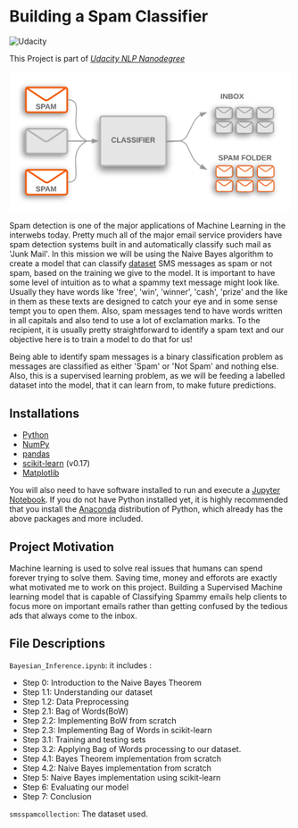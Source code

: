 # Building a Spam Classifier
![Udacity](https://upload.wikimedia.org/wikipedia/commons/3/3b/Udacity_logo.png)

This Project is part of   [_Udacity NLP Nanodegree_](https://www.udacity.com/course/natural-language-processing-nanodegree--nd892)

![Spam](https://github.com/sam1o1/A-Spam-Classifier/blob/main/Spam%20Classifier/images/c4183680-fb99-11e9-8191-d7c5dfb6a11e.png?raw=true)

Spam detection is one of the major applications of Machine Learning in the interwebs today. Pretty much all of the major email service providers have spam detection systems built in and automatically classify such mail as 'Junk Mail'.
In this mission we will be using the Naive Bayes algorithm to create a model that can classify  [dataset](https://archive.ics.uci.edu/ml/datasets/SMS+Spam+Collection)
SMS messages as spam or not spam, based on the training we give to the model. It is important to have some level of intuition as to what a spammy text message might look like.
Usually they have words like 'free', 'win', 'winner', 'cash', 'prize' and the like in them as these texts are designed to catch your eye and in some sense tempt you to open them. Also, spam messages tend to have words written in all capitals and also tend to use a lot of exclamation marks. To the recipient, it is usually pretty straightforward to identify a spam text and our objective here is to train a model to do that for us!

Being able to identify spam messages is a binary classification problem as messages are classified as either 'Spam' or 'Not Spam' and nothing else. Also, this is a supervised learning problem, as we will be feeding a labelled dataset into the model, that it can learn from, to make future predictions.
## Installations 
 - [Python](https://www.python.org/downloads/release/python-364/)
 -   [NumPy](http://www.numpy.org/)
 -   [pandas](http://pandas.pydata.org/)
 -   [scikit-learn](http://scikit-learn.org/0.17/install.html)  (v0.17)
 -   [Matplotlib](http://matplotlib.org/)
 
You will also need to have software installed to run and execute a  [Jupyter Notebook](http://ipython.org/notebook.html).
If you do not have Python installed yet, it is highly recommended that you install the  [Anaconda](http://continuum.io/downloads)  distribution of Python, which already has the above packages and more included.
## Project Motivation 
Machine learning is used to solve real issues that humans can spend forever trying to solve them. Saving time, money and efforots are exactly what motivated me to work on this project. Building a Supervised Machine learning model that is capable of Classifying Spammy emails help clients to focus more on important emails rather than getting confused by the tedious ads that always come to the inbox.
## File Descriptions

`Bayesian_Inference.ipynb`: it includes :

* Step 0: Introduction to the Naive Bayes Theorem
* Step 1.1: Understanding our dataset
* Step 1.2: Data Preprocessing
* Step 2.1: Bag of Words(BoW)
* Step 2.2: Implementing BoW from scratch
* Step 2.3: Implementing Bag of Words in scikit-learn
* Step 3.1: Training and testing sets
* Step 3.2: Applying Bag of Words processing to our dataset.
* Step 4.1: Bayes Theorem implementation from scratch
* Step 4.2: Naive Bayes implementation from scratch
* Step 5: Naive Bayes implementation using scikit-learn
* Step 6: Evaluating our model
* Step 7: Conclusion

`smsspamcollection`: The dataset used. 


